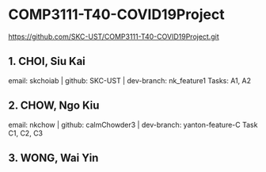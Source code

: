 # COMP3111-T40-COVID19Project

https://github.com/SKC-UST/COMP3111-T40-COVID19Project.git

## 1. CHOI, Siu Kai
email: skchoiab | github: SKC-UST | dev-branch: nk_feature1
Tasks: A1, A2

## 2. CHOW, Ngo Kiu
email: nkchow | github: calmChowder3 | dev-branch: yanton-feature-C
Task C1, C2, C3

## 3. WONG, Wai Yin

